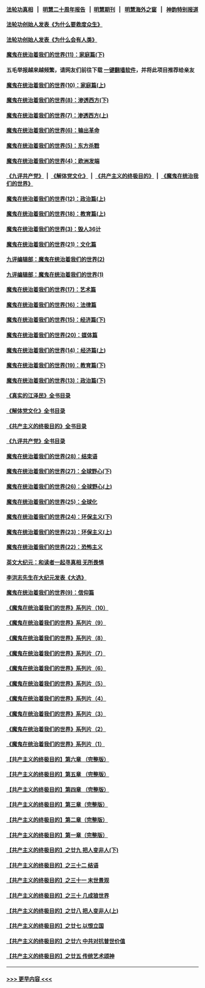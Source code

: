 #### [法轮功真相](https://github.com/gfw-breaker/truth/blob/master/README.md?t=0) &nbsp;&nbsp;|&nbsp;&nbsp; [明慧二十周年报告](https://github.com/gfw-breaker/mh-reports/blob/master/README.md?t=0) &nbsp;&nbsp;|&nbsp;&nbsp;[明慧期刊](https://github.com/gfw-breaker/mh-qikan) &nbsp;&nbsp;|&nbsp;&nbsp; [明慧海外之窗](https://github.com/gfw-breaker/mh-news/blob/master/README.md?t=0) &nbsp;&nbsp;|&nbsp;&nbsp; [神韵特别报道](https://github.com/gfw-breaker/mh-news/blob/master/shenyun.md?t=0)
#### [法轮功创始人发表《为什么要救度众生》](../pages/nsc422/n13975246.md?t=05190943) 
#### [法轮功创始人发表《为什么会有人类》](../pages/nsc422/n13912117.md?t=05190943) 
#### [魔鬼在统治着我们的世界(11)：家庭篇(下)](../pages/nsc422/n10440961.md?t=05190943) 
#### 五毛举报越来越频繁，请网友们前往下载 [一键翻墙软件](https://github.com/gfw-breaker/ssr-accounts)，并将此项目推荐给亲友
#### [魔鬼在统治着我们的世界(10)：家庭篇(上)](../pages/nsc422/n10435448.md?t=05190943) 
#### [魔鬼在统治着我们的世界(8)：渗透西方(下)](../pages/nsc422/n10429603.md?t=05190943) 
#### [魔鬼在统治着我们的世界(7)：渗透西方(上)](../pages/nsc422/n10426013.md?t=05190943) 
#### [魔鬼在统治着我们的世界(6)：输出革命](../pages/nsc422/n10421536.md?t=05190943) 
#### [魔鬼在统治着我们的世界(5)：东方杀戮](../pages/nsc422/n10417707.md?t=05190943) 
#### [魔鬼在统治着我们的世界(4)：欧洲发端](../pages/nsc422/n10414890.md?t=05190943) 
#### [《九评共产党》](https://github.com/begood0513/9ping.md/blob/master/README.md) &nbsp;|&nbsp; [《解体党文化》](../../../../jtdwh.md/blob/master/README.md)  &nbsp;|&nbsp; [《共产主义的终极目的》](../../../../gczydzjmd.md/blob/master/README.md) &nbsp;|&nbsp; [《魔鬼在统治我们的世界》](../../../../mgztzwmdsj.md/blob/master/README.md) 
#### [魔鬼在统治着我们的世界(12)：政治篇(上)](../pages/nsc422/n10444576.md?t=05190943) 
#### [魔鬼在统治着我们的世界(18)：教育篇(上)](../pages/nsc422/n10526970.md?t=05190943) 
#### [魔鬼在统治着我们的世界(3)：毁人36计](../pages/nsc422/n10411583.md?t=05190943) 
#### [魔鬼在统治着我们的世界(21)：文化篇](../pages/nsc422/n10597706.md?t=05190943) 
#### [九评编辑部：魔鬼在统治着我们的世界(2)](../pages/nsc422/n10410036.md?t=05190943) 
#### [九评编辑部：魔鬼在统治着我们的世界(1)](../pages/nsc422/n10406825.md?t=05190943) 
#### [魔鬼在统治着我们的世界(17)：艺术篇](../pages/nsc422/n10499093.md?t=05190943) 
#### [魔鬼在统治着我们的世界(16)：法律篇](../pages/nsc422/n10485969.md?t=05190943) 
#### [魔鬼在统治着我们的世界(15)：经济篇(下)](../pages/nsc422/n10469975.md?t=05190943) 
#### [魔鬼在统治着我们的世界(20)：媒体篇](../pages/nsc422/n10586579.md?t=05190943) 
#### [魔鬼在统治着我们的世界(14)：经济篇(上)](../pages/nsc422/n10457370.md?t=05190943) 
#### [魔鬼在统治着我们的世界(19)：教育篇(下)](../pages/nsc422/n10564808.md?t=05190943) 
#### [魔鬼在统治着我们的世界(13)：政治篇(下)](../pages/nsc422/n10448270.md?t=05190943) 
#### [《真实的江泽民》全书目录](../pages/nsc422/n13721399.md?t=05190943) 
#### [《解体党文化》全书目录](../pages/nsc422/n13721157.md?t=05190943) 
#### [《共产主义的终极目的》全书目录](../pages/nsc422/n13721048.md?t=05190943) 
#### [《九评共产党》全书目录](../pages/nsc422/n13708085.md?t=05190943) 
#### [魔鬼在统治着我们的世界(28)：结束语](../pages/nsc422/n10936246.md?t=05190943) 
#### [魔鬼在统治着我们的世界(27)：全球野心(下)](../pages/nsc422/n10928319.md?t=05190943) 
#### [魔鬼在统治着我们的世界(26)：全球野心(上)](../pages/nsc422/n10900318.md?t=05190943) 
#### [魔鬼在统治着我们的世界(25)：全球化](../pages/nsc422/n10788205.md?t=05190943) 
#### [魔鬼在统治着我们的世界(24)：环保主义(下)](../pages/nsc422/n10695307.md?t=05190943) 
#### [魔鬼在统治着我们的世界(23)：环保主义(上)](../pages/nsc422/n10688613.md?t=05190943) 
#### [魔鬼在统治着我们的世界(22)：恐怖主义](../pages/nsc422/n10614727.md?t=05190943) 
#### [英文大纪元：和读者一起寻真相 无所畏惧](../pages/nsc422/n12542027.md?t=05190943) 
#### [李洪志先生在大纪元发表《大选》](../pages/nsc422/n12534746.md?t=05190943) 
#### [魔鬼在统治着我们的世界(9)：信仰篇](../pages/nsc422/n10432159.md?t=05190943) 
#### [《魔鬼在统治着我们的世界》系列片（10）](../pages/nsc422/n12292670.md?t=05190943) 
#### [《魔鬼在统治着我们的世界》系列片（9）](../pages/nsc422/n12290859.md?t=05190943) 
#### [《魔鬼在统治着我们的世界》系列片（8）](../pages/nsc422/n12287445.md?t=05190943) 
#### [《魔鬼在统治着我们的世界》系列片（7）](../pages/nsc422/n12283425.md?t=05190943) 
#### [《魔鬼在统治着我们的世界》系列片（6）](../pages/nsc422/n12282314.md?t=05190943) 
#### [《魔鬼在统治着我们的世界》系列片（5）](../pages/nsc422/n12281419.md?t=05190943) 
#### [《魔鬼在统治着我们的世界》系列片（4）](../pages/nsc422/n12274024.md?t=05190943) 
#### [《魔鬼在统治着我们的世界》系列片（3）](../pages/nsc422/n12271322.md?t=05190943) 
#### [《魔鬼在统治着我们的世界》系列片（2）](../pages/nsc422/n12269049.md?t=05190943) 
#### [《魔鬼在统治着我们的世界》系列片（1）](../pages/nsc422/n12267575.md?t=05190943) 
#### [【共产主义的终极目的】第六章 （完整版）](../pages/nsc422/n11428913.md?t=05190943) 
#### [【共产主义的终极目的】第五章 （完整版）](../pages/nsc422/n11428912.md?t=05190943) 
#### [【共产主义的终极目的】第四章 （完整版）](../pages/nsc422/n11428907.md?t=05190943) 
#### [【共产主义的终极目的】第三章（完整版）](../pages/nsc422/n11428848.md?t=05190943) 
#### [【共产主义的终极目的】第二章（完整版）](../pages/nsc422/n11428831.md?t=05190943) 
#### [【共产主义的终极目的】第一章（完整版）](../pages/nsc422/n11417651.md?t=05190943) 
#### [【共产主义的终极目的】之廿九 把人变非人(下)](../pages/nsc422/n11344140.md?t=05190943) 
#### [【共产主义的终极目的】之三十二 结语](../pages/nsc422/n11360535.md?t=05190943) 
#### [【共产主义的终极目的】之三十一 末世景观](../pages/nsc422/n11351129.md?t=05190943) 
#### [【共产主义的终极目的】之三十 几成狼世界](../pages/nsc422/n11348280.md?t=05190943) 
#### [【共产主义的终极目的】之廿八 把人变非人(上)](../pages/nsc422/n11340492.md?t=05190943) 
#### [【共产主义的终极目的】之廿七 以恨立国](../pages/nsc422/n11336944.md?t=05190943) 
#### [【共产主义的终极目的】之廿六 中共对抗普世价值](../pages/nsc422/n11324785.md?t=05190943) 
#### [【共产主义的终极目的】之廿五 传统艺术颂神](../pages/nsc422/n11296396.md?t=05190943) 

----
#### [ >>> 更早内容 <<< ](../indexes/nsc422-earlier.md)
